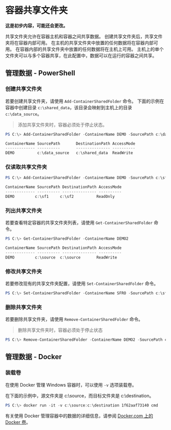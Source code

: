 # 容器共享文件夹

**这是初步内容，可能还会更改。**

共享文件夹允许在容器主机和容器之间共享数据。 创建共享文件夹后，共享文件夹将在容器内部可用。 在主机的共享文件夹中放置的任何数据将在容器内部可用。 在容器内部的共享文件夹中放置的任何数据将在主机上可用。 主机上的单个文件夹可以与多个容器共享，在此配置中，数据可以在运行的容器之间共享。

## 管理数据 - PowerShell

### 创建共享文件夹

若要创建共享文件夹，请使用 `Add-ContainerSharedFolder` 命令。 下面的示例在容器中创建目录 `c:\shared_data`，该目录会映射到主机上的目录 `c:\data_source`。

>添加共享文件夹时，容器必须处于停止状态。

```powershell
PS C:\> Add-ContainerSharedFolder -ContainerName DEMO -SourcePath c:\data_source -DestinationPath c:\shared_data

ContainerName SourcePath       DestinationPath AccessMode
------------- ----------       --------------- ----------
DEMO          c:\data_source   c:\shared_data  ReadWrite
```

### 仅读取共享文件夹

```powershell
PS C:\> Add-ContainerSharedFolder -ContainerName DEMO -SourcePath c:\sf1 -DestinationPath c:\sf2 -AccessMode ReadOnly

ContainerName SourcePath DestinationPath AccessMode
------------- ---------- --------------- ----------
DEMO         c:\sf1     c:\sf2          ReadOnly
```

### 列出共享文件夹

若要查看特定容器的共享文件夹列表，请使用 `Get-ContainerSharedFolder` 命令。

```powershell
PS C:\> Get-ContainerSharedFolder -ContainerName DEMO2

ContainerName SourcePath DestinationPath AccessMode
------------- ---------- --------------- ----------
DEMO         c:\source  c:\source       ReadWrite
```

### 修改共享文件夹

若要修改现有的共享文件夹配置，请使用 `Set-ContainerSharedFolder` 命令。

```powershell
PS C:\> Set-ContainerSharedFolder -ContainerName SFRO -SourcePath c:\sf1 -DestinationPath c:\sf1
```

### 删除共享文件夹

若要删除共享文件夹，请使用 `Remove-ContainerSharedFolder` 命令。

>删除共享文件夹时，容器必须处于停止状态

```powershell
PS C:\> Remove-ContainerSharedFolder -ContainerName DEMO2 -SourcePath c:\source -DestinationPath c:\source
```
## 管理数据 - Docker

### 装载卷

在使用 Docker 管理 Windows 容器时，可以使用 `-v` 选项装载卷。

在下面的示例中，源文件夹是 c:\source，而目标文件夹是 c:\destination。

```powershell
PS C:\> docker run -it -v c:\source:c:\destination 1f62aaf73140 cmd
```

有关使用 Docker 管理容器中的数据的详细信息，请参阅 [Docker.com 上的 Docker 卷](https://docs.docker.com/userguide/dockervolumes/)。





<!--HONumber=Dec15_HO1-->
